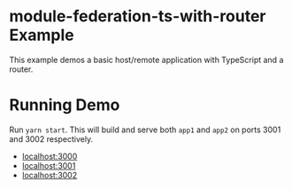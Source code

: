 # module-federation-ts-with-router Example

This example demos a basic host/remote application with TypeScript and a router.

# Running Demo

Run `yarn start`. This will build and serve both `app1` and `app2` on ports 3001 and 3002 respectively.

- [localhost:3000](http://localhost:3000/app1/)
- [localhost:3001](http://localhost:3001/app1/)
- [localhost:3002](http://localhost:3002/app2/)
